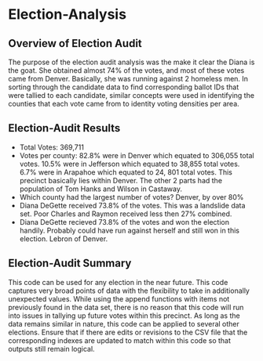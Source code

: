 # Election-Analysis

## Overview of Election Audit
The purpose of the election audit analysis was the make it clear the Diana is the goat. She obtained almost 74% of the votes, and most of these votes came from Denver. Basically, she was running against 2 homeless men. In sorting through the candidate data to find corresponding ballot IDs that were tallied to each candidate, similar concepts were used in identifying the counties that each vote came from to identity voting densities per area.

## Election-Audit Results
- Total Votes: 369,711
- Votes per county: 82.8% were in Denver which equated to 306,055 total votes. 10.5% were in Jefferson which equated to 38,855 total votes. 6.7% were in Arapahoe which equated to 24, 801 total votes. This precinct basically lies within Denver. The other 2 parts had the population of Tom Hanks and Wilson in Castaway.
- Which county had the largest number of votes? Denver, by over 80%
- Diana DeGette received 73.8% of the votes. This was a landslide data set. Poor Charles and Raymon received less then 27% combined.
- Diana DeGette recieved 73.8% of the votes and won the election handily. Probably could have run against herself and still won in this election. Lebron of Denver.

## Election-Audit Summary
This code can be used for any election in the near future. This code captures very broad points of data with the flexibility to take in additionally unexpected values. While using the append functions with items not previously found in the data set, there is no reason that this code will run into issues in tallying up future votes within this precinct. As long as the data remains similar in nature, this code can be applied to several other elections. Ensure that if there are edits or revisions to the CSV file that the corresponding indexes are updated to match within this code so that outputs still remain logical.
